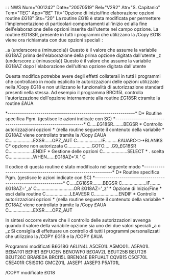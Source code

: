  :  : NWS Num="001242" Date="20070519" Rel="V2R2" Atr="S. Capitanio" Tem="TEC" App="B£" Tit="Opzione di inizio/fine elaborazione opzioni routine £G18" Sts="20"
La routine £G18 è stata modificata per permettere l'implementazione di particolari comportamenti all'inizio ed alla fine dell'elaborazione delle opzioni inserite dall'utente nel campo opzione.
La routine £G18SR, presente in tutti i programmi che utilizzano la /Copy £G18 viene ora richiamata
con due opzioni speciali : 

_a (underscore a (minuscola))
Questo è il valore che assume la variabile £G18AZ prima dell'elaborazione della prima opzione digitata dall'utente
_z (underscore z (minuscola))
Questo è il valore che assume la variabile £G18AZ dopo l'elaborazione dell'ultima opzione digitata dall'utente

Questa modifica potrebbe avere degli effetti collaterali in tutti i programmi che controllano in modo esplicito le autorizzazioni delle opzioni utilizzate nella /Copy £G18 e non utilizzano le funzionalità di autorizzazione standard presenti nella stessa.
Ad esempio il programma BRCI15L controlla l'autorizzazione dell'opzione internamente alla routine £G18SR ctramite la routine £AUA

 \*--------------------------------------------------------------\*
D\* Routine specifica Pgm.  (gestisce le azioni indicate con SC)
 \*--------------------------------------------------------------\*
C.....£G18SR........BEGSR
 \* Controllo autorizzazioni opzioni
 \* (nella routine seguente il contenuto della variabile
 \*  £G18AZ viene controllato tramite la /Copy £AUA
C...................EXSR......OPZ_AUT
C...................IF..........£AUARC<>\*BLANKS
C\*  opzione non autorizzata
C...................GOTO......G9_£G18SR
C...................ENDIF
 \* Gestione delle opzioni
C...................SELECT
 \* . scelta
C...................WHEN......£G18AZ='X '
C


Il codice di questa routine è stato modificato nel seguente modo
 \*--------------------------------------------------------------\*
D\* Routine specifica Pgm.  (gestisce le azioni indicate con SC)
 \*--------------------------------------------------------------\*
C.....£G18SR........BEGSR
C...................IF........£G18AZ='_a'
C.............................OR £G18AZ='_z'
 \* Opzione di Inizio/Fine
 \* esci dalla routine
C...................LEAVESR
C...................ENDIF
 \* Controllo autorizzazioni opzioni
 \* (nella routine seguente il contenuto della variabile
 \*  £G18AZ viene controllato tramite la /Copy £AUA
C...................EXSR......OPZ_AUT


In sintesi occorre evitare che il controllo delle autorizzazioni avvenga quando il valore della variabile opzione sia uno dei due valori speciali _a o _z
Si consiglia di effettuare un controllo di tutti i programmi personalizzati che utilizzino la /COPY £G18 e la /COPY £AUA

Programmi modificati
 B£G18G A£LIN4L A5CE01L A5MO01L A5PA01L B£BAT01 B£FIE1 B£FUGEN B£NOWF0 B£OAV2L B£UT25B  B£UT26 B£UT26C BRARE0A BRCI15L BREN04E BRFUALT CQVB15 C5CF70L C5E401R C5IS01G GMCZ01L  JASEP1 JASEP3  P5AT01L

/COPY modificate
£G18
